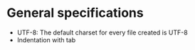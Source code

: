 # General specifications

* UTF-8: The default charset for every file created is UTF-8
* Indentation with tab